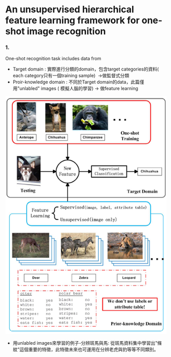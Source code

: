 # An unsupervised hierarchical feature learning framework for one-shot image recognition

### 1. 
One-shot recognition task includes data from 
- Target domain : 實際進行分類的domain，包含target categories的資料( each category只有一個training sample)  ->做監督式分類
- Proir-knowledge domain : 不同於Target domain的data，此篇僅用"unlabled" images ( 模擬人腦的學習) -> 做feature learning

![](https://github.com/jasminehung/Deep-Learning-paper/blob/master/images/target.PNG)

- 用unlabled images來學習的例子-分辨斑馬與馬: 從斑馬資料集中學習出"條紋"這個重要的特徵，此特徵未來也可運用在分辨老虎與豹等等不同類別。
